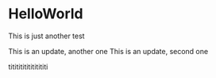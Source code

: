 # HelloWorld
This is just another test

This is an update, another one
This is an update, second one

titititititititititi
